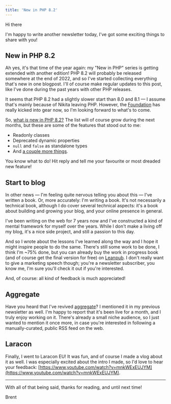 ```yaml
---
title: 'New in PHP 8.2'
---
```


Hi there

I'm happy to write another newsletter today, I've got some exciting things to share with you!

## New in PHP 8.2

Ah yes, it's that time of the year again: my "New in PHP" series is getting extended with another edition! PHP 8.2 will probably be released somewhere at the end of 2022, and so I've started collecting everything that's new in one blogpost. I'll of course make regular updates to this post, like I've done during the past years with other PHP releases.

It seems that PHP 8.2 had a slightly slower start than 8.0 and 8.1 — I assume that's mainly because of Nikita leaving PHP. However, the [Foundation](https://thephp.foundation/blog/2022/04/28/php-roundup-1/) has really kicked into gear now, so I'm looking forward to what's to come.

So, [what _is_ new in PHP 8.2?](https://stitcher.io/blog/new-in-php-82) The list will of course grow during the next months, but these are some of the features that stood out to me:

- Readonly classes
- Deprecated dynamic properties
- `null` and `false` as standalone types
- And [a couple more things](https://stitcher.io/blog/new-in-php-82).

You know what to do! Hit reply and tell me your favourite or most dreaded new feature!

## Start to blog

In other news — I'm feeling quite nervous telling you about this — I've written a book. Or, more accurately: I'm writing a book. It's not necessarily a technical book, although I do cover several technical aspects: it's a book about building and growing your blog, and your online presence in general. 

I've been writing on the web for 7 years now and I've constructed a kind of mental framework for myself over the years. While I don't make a living off my blog, it's a nice side project, and still a passion to this day.

And so I wrote about the lessons I've learned along the way and I hope it might inspire people to do the same. There's still some work to be done, I think I'm ~75% done, but you can already buy the work in progress book (and of course get the final version for free) on [Leanpub](https://leanpub.com/start-to-blog). I don't really want to give a marketing speech though; you're a newsletter subscriber, you know me, I'm sure you'll check it out if you're interested.

And, of course: all kind of feedback is much appreciated!

## Aggregate

Have you heard that I've revived [aggregate](https://aggregate.stitcher.io/)? I mentioned it in my previous newsletter as well. I'm happy to report that it's been live for a month, and I truly enjoy working on it. There's already a small niche audience, so I just wanted to mention it once more, in case you're interested in following a manually-curated, public RSS feed on the web.

## Laracon

Finally, I went to Laracon EU! It was fun, and of course I made a vlog about it as well. I was especially excited about the intro I made, so I'd love to hear your feedback: [https://www.youtube.com/watch?v=mnkWExEUJYM](https://www.youtube.com/watch?v=mnkWExEUJYM).

---

With all of that being said, thanks for reading, and until next time!

Brent


